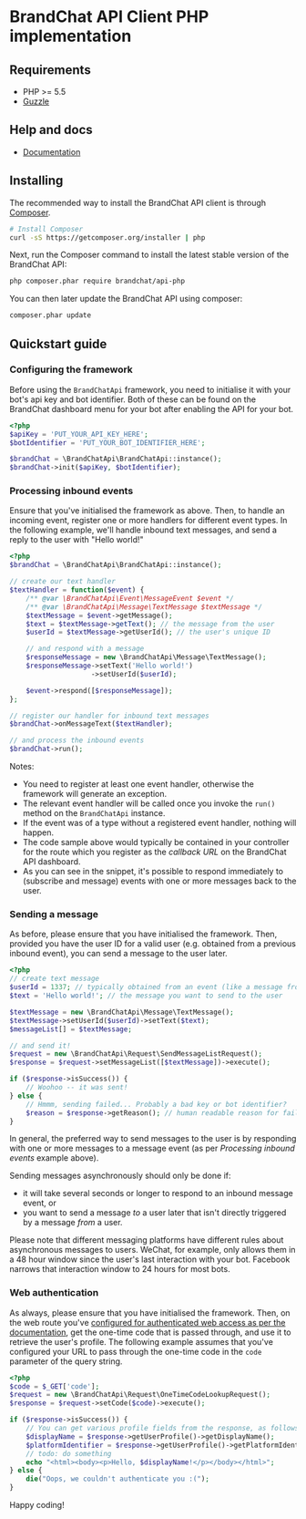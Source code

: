 BrandChat API Client PHP implementation
=======================================

## Requirements

* PHP >= 5.5
* [Guzzle](http://docs.guzzlephp.org/en/latest/)

## Help and docs

- [Documentation](https://github.com/brandchat/api-documentation)

## Installing

The recommended way to install the BrandChat API client is through
[Composer](http://getcomposer.org).

```bash
# Install Composer
curl -sS https://getcomposer.org/installer | php
```

Next, run the Composer command to install the latest stable version of the BrandChat API:

```bash
php composer.phar require brandchat/api-php
```

You can then later update the BrandChat API using composer:

```bash
composer.phar update
```

## Quickstart guide

### Configuring the framework

Before using the `BrandChatApi` framework, you need to initialise it with your bot's api key and bot identifier. Both of these can be found on the BrandChat dashboard menu for your bot after enabling the API for your bot.

```php
<?php
$apiKey = 'PUT_YOUR_API_KEY_HERE';
$botIdentifier = 'PUT_YOUR_BOT_IDENTIFIER_HERE';

$brandChat = \BrandChatApi\BrandChatApi::instance();
$brandChat->init($apiKey, $botIdentifier);
```

### Processing inbound events

Ensure that you've initialised the framework as above. Then, to handle an incoming event, register one or more handlers for different event types. In the following example, we'll handle inbound text messages, and send a reply to the user with "Hello world!" 

```php
<?php
$brandChat = \BrandChatApi\BrandChatApi::instance();

// create our text handler
$textHandler = function($event) {
    /** @var \BrandChatApi\Event\MessageEvent $event */
    /** @var \BrandChatApi\Message\TextMessage $textMessage */
    $textMessage = $event->getMessage();
    $text = $textMessage->getText(); // the message from the user
    $userId = $textMessage->getUserId(); // the user's unique ID

    // and respond with a message
    $responseMessage = new \BrandChatApi\Message\TextMessage();
    $responseMessage->setText('Hello world!')
                    ->setUserId($userId);

    $event->respond([$responseMessage]);
};

// register our handler for inbound text messages
$brandChat->onMessageText($textHandler);

// and process the inbound events
$brandChat->run();
```

Notes:

* You need to register at least one event handler, otherwise the framework will generate an exception.
* The relevant event handler will be called once you invoke the `run()` method on the `BrandChatApi` instance.
* If the event was of a type without a registered event handler, nothing will happen.
* The code sample above would typically be contained in your controller for the route which you register as the *callback URL* on the BrandChat API dashboard.
* As you can see in the snippet, it's possible to respond immediately to (subscribe and message) events with one or more messages back to the user.

### Sending a message

As before, please ensure that you have initialised the framework. Then, provided you have the user ID for a valid user (e.g. obtained from a previous inbound event), you can send a message to the user later.

```php
<?php
// create text message
$userId = 1337; // typically obtained from an event (like a message from a user)
$text = 'Hello world!'; // the message you want to send to the user

$textMessage = new \BrandChatApi\Message\TextMessage();
$textMessage->setUserId($userId)->setText($text);
$messageList[] = $textMessage;

// and send it!
$request = new \BrandChatApi\Request\SendMessageListRequest();
$response = $request->setMessageList([$textMessage])->execute();

if ($response->isSuccess()) {
    // Woohoo -- it was sent!
} else {
    // Hmmm, sending failed... Probably a bad key or bot identifier?
    $reason = $response->getReason(); // human readable reason for failure
}
```

In general, the preferred way to send messages to the user is by responding with one or more messages to a message event (as per *Processing inbound events* example above).

Sending messages asynchronously should only be done if:

* it will take several seconds or longer to respond to an inbound message event, or
* you want to send a message *to* a user later that isn't directly triggered by a message *from* a user.

Please note that different messaging platforms have different rules about asynchronous messages to users. WeChat, for example, only allows them in a 48 hour window since the user's last interaction with your bot. Facebook narrows that interaction window to 24 hours for most bots. 

### Web authentication

As always, please ensure that you have initialised the framework. Then, on the web route you've [configured for authenticated web access as per the documentation](https://github.com/brandchat/api-documentation/blob/master/web.md), get the one-time code that is passed through, and use it to retrieve the user's profile. The following example assumes that you've configured your URL to pass through the one-time code in the `code` parameter of the query string.

```php
<?php
$code = $_GET['code'];
$request = new \BrandChatApi\Request\OneTimeCodeLookupRequest();
$response = $request->setCode($code)->execute();

if ($response->isSuccess()) {
    // You can get various profile fields from the response, as follows:
    $displayName = $response->getUserProfile()->getDisplayName();
    $platformIdentifier = $response->getUserProfile()->getPlatformIdentifier();
    // todo: do something
    echo "<html><body><p>Hello, $displayName!</p></body></html>";
} else {
    die("Oops, we couldn't authenticate you :(");
}
```

Happy coding!

